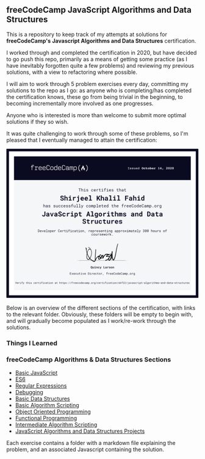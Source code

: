 ## freeCodeCamp JavaScript Algorithms and Data Structures


This is a repository to keep track of my attempts at solutions for **freeCodeCamp's** **Javascript Algorithms and Data Structures** certification.

I worked through and completed the certification in 2020, but have decided to go push this repo, primarily as a means of getting some practice (as I have inevitably forgotten quite a few problems) and reviewing my previous solutions, with a view to refactoring where possible.

I will aim to work through 5 problem exercises every day, committing my solutions to the repo as I go: as anyone who is completing/has completed the certification knows, these go from being trivial in the beginning, to becoming incrementally more involved as one progresses.

Anyone who is interested is more than welcome to submit more optimal solutions if they so wish.

It was quite challenging to work through some of these problems, so I'm pleased that I eventually managed to attain the certification:

![My Certificate](https://github.com/skf22/fcc-algos-and-ds/blob/main/Certification/Javascript%20Algorithms%20and%20Data%20Structures%20Certification.png)

Below is an overview of the different sections of the certification, with links to the relevant folder. Obviously, these folders will be empty to begin with, and will gradually become populated as I work/re-work through the solutions.

### Things I Learned

### freeCodeCamp Algorithms & Data Structures Sections

- [Basic JavaScript](https://github.com/skf22/fcc-algos-and-ds/tree/main/Basic%20Javascript)
- [ES6](https://github.com/skf22/fcc-algos-and-ds/tree/main/ES6)
- [Regular Expressions](https://github.com/skf22/fcc-algos-and-ds/tree/main/Regular%20Expressions)
- [Debugging](https://github.com/skf22/fcc-algos-and-ds/tree/main/Debugging)
- [Basic Data Structures](https://github.com/skf22/fcc-algos-and-ds/tree/main/Basic%20Data%20Structures)
- [Basic Algorithm Scripting](https://github.com/skf22/fcc-algos-and-ds/tree/main/Basic%20Algorithm%20Scripting)
- [Object Oriented Programming](https://github.com/skf22/fcc-algos-and-ds/tree/main/Object%20Oriented%20Programming)
- [Functional Programming](https://github.com/skf22/fcc-algos-and-ds/tree/main/Functional%20Programming)
- [Intermediate Algorithm Scripting](https://github.com/skf22/fcc-algos-and-ds/tree/main/Intermediate%20Algorithm%20Scripting)
- [JavaScript Algorithms and Data Structures Projects](https://github.com/skf22/fcc-algos-and-ds/tree/main/Javascript%20Algorithms%20and%20Data%20Structures%20Projects)

Each exercise contains a folder with a markdown file explaining the problem, and an associated Javascript containing the solution.
